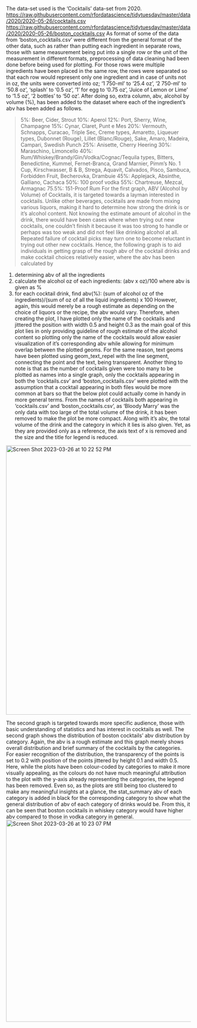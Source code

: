 The data-set used is the ‘Cocktails’ data-set from 2020.
https://raw.githubusercontent.com/rfordatascience/tidytuesday/master/data/2020/2020-05-26/cocktails.csv
https://raw.githubusercontent.com/rfordatascience/tidytuesday/master/data/2020/2020-05-26/boston_cocktails.csv
As format of some of the data from ‘boston_cocktails.csv’ were different from the general format of the other data, 
such as rather than putting each ingredient in separate rows, 
those with same measurement being put into a single row or the unit of the measurement in different formats, 
preprocessing of data cleaning had been done before being used for plotting. 
For those rows were multiple ingredients have been placed in the same row, 
the rows were separated so that each row would represent only one ingredient and in case of units not in oz, 
the units were converted into oz; 
‘1 750-ml’ to ‘25.4 oz’, ‘2 750-ml’ to ‘50.8 oz’, ‘splash’ to ‘0.5 oz’, ‘1’ for egg to ‘0.75 oz’, ‘Juice of Lemon or Lime’ to ‘1.5 oz’, ‘2 bottles’ to ‘50 oz’. 
After doing so, extra column, abv, alcohol by volume (%), has been added to the dataset where each of the ingredient’s abv has been added as follows.

> 5%: Beer, Cider, Strout
> 10%: Aperol
> 12%: Port, Sherry, Wine, Champagne
> 15%: Cynar, Claret, Punt e Mes
> 20%: Vermouth, Schnapps, Curacao, Triple Sec, Creme types, Amaretto, Liqueuer types, Dubonnet (Rouge), Lillet (Blanc/Rouge), Sake, Amaro, Madeira, Campari, Swedish Punch
> 25%: Anisette, Cherry Heering
> 30%: Maraschino, Limoncello
> 40%: Rum/Whiskey/Brandy/Gin/Vodka/Cognac/Tequila types, Bitters, Benedictine, Kummel, Fernet-Branca, Grand Marnier, Pimm’s No. 1 Cup, Kirschwasser, B & B, Strega, Aquavit, Calvados, Pisco, Sambuca, Forbidden Fruit, Becherovka, Drambuie
> 45%: Applejack, Absinthe, Galliano, Cachaca
> 50%: 100 proof vodka
> 55%: Chartreuse, Mezcal, Armagnac
> 75.5%: 151-Proof Rum
For the first graph, ABV (Alcohol by Volume) of Cocktails, 
it is targeted towards a layman interested in cocktails. Unlike other beverages, 
cocktails are made from mixing various liquors, making it hard to determine how strong the drink is or it’s alcohol content. 
Not knowing the estimate amount of alcohol in the drink, there would have been cases where when trying out new cocktails, 
one couldn’t finish it because it was too strong to handle or perhaps was too weak and did not feel like drinking alcohol at all. 
Repeated failure of cocktail picks may turn one to become reluctant in trying out other new cocktails. 
Hence, the following graph is to aid individuals in getting grasp of the rough abv of the cocktail drinks and make cocktail choices relatively easier, 
where the abv has been calculated by

1. determining abv of all the ingredients
2. calculate the alcohol oz of each ingredients: (abv x oz)/100 where abv is given as %
3. for each cocktail drink, find abv(%): (sum of alcohol oz of the ingredients)/(sum of oz of all the liquid ingredients) x 100
However, again, this would merely be a rough estimate as depending on the choice of liquors or the recipe, the abv would vary. 
Therefore, when creating the plot, I have plotted only the name of the cocktails and jittered the position with width 0.5 and height 0.3 as the main goal of this plot lies in only providing guideline of rough estimate of the alcohol content so plotting only the name of the cocktails would allow easier visualization of it’s corresponding abv while allowing for minimum overlap between the plotted geoms. 
For the same reason, text geoms have been plotted using geom_text_repel with the line segment, connecting the point and the text, being transparent. 
Another thing to note is that as the number of cocktails given were too many to be plotted as names into a single graph, only the cocktails appearing in both the ‘cocktails.csv’ and ‘boston_cocktails.csv’ were plotted with the assumption that a cocktail appearing in both files would be more common at bars so that the below plot could actually come in handy in more general terms. 
From the names of cocktails both appearing in ‘cocktails.csv’ and ‘boston_cocktails.csv’, as ‘Bloody Marry’ was the only data with too large of the total volume of the drink, it has been removed to make the plot be more compact. 
Along with it’s abv, the total volume of the drink and the category in which it lies is also given. 
Yet, as they are provided only as a reference, the axis text of x is removed and the size and the title for legend is reduced. 
<img width="733" alt="Screen Shot 2023-03-26 at 10 22 52 PM" src="https://user-images.githubusercontent.com/99862881/227782245-a091d457-041f-4ccc-adc3-07a897a42475.png">

The second graph is targeted towards more specific audience, those with basic understanding of statistics and has interest in cocktails as well. 
The second graph shows the distribution of boston cocktails’ abv distribution by category. 
Again, the abv is a rough estimate and this graph merely shows overall distribution and brief summary of the cocktails by the categories. 
For easier recognition of the distribution, the transparency of the points is set to 0.2 with position of the points jittered by height 0.1 and width 0.5. 
Here, while the plots have been colour-coded by categories to make it more visually appealing, as the colours do not have much meaningful attribution to the plot with the y-axis already representing the categories, 
the legend has been removed. 
Even so, as the plots are still being too clustered to make any meaningful insights at a glance, 
the stat_summary abv of each category is added in black for the corresponding category to show what the general distribution of abv of each category of drinks would be. 
From this, it can be seen that boston cocktails in whiskey category would have higher abv compared to those in vodka category in general.
<img width="550" alt="Screen Shot 2023-03-26 at 10 23 07 PM" src="https://user-images.githubusercontent.com/99862881/227782253-c0a19334-be8c-4aac-a09f-d40d72afc7fc.png">


